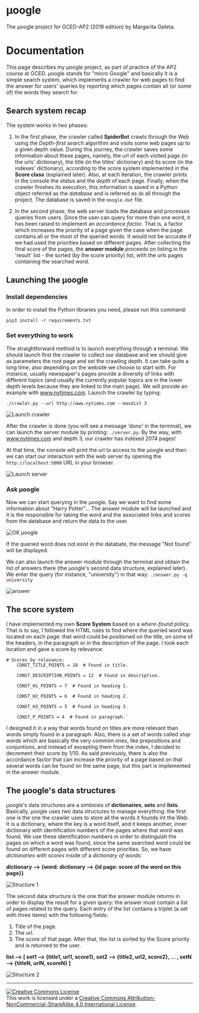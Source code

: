 # µoogle

The µoogle project for GCED-AP2 (2018 edition) by Margarita Geleta.


# Documentation

This page describes my µoogle project, as part of practice of the AP2 course at GCED. µoogle stands for
"micro Google" and basically it is a simple search system, which implements a crawler for web pages to find the
answer for users' queries by reporting which pages contain all (or some of) the words they search for.

## Search system recap

The system works in two phases:

1.  In the first phase, the crawler called **SpiderBot** crawls through the Web using the *Depth-first search* algorithm
    and visits some web pages up to a given depth value. During this journey, the crawler saves some information about
    these pages, namely, the url of each visited page (in the urls' dictionary), the title (in the titles' dictionary) 
    and its score (in the indexes' dictionary), according to the score system implemented in the **Score class** (explained 
    later).
    Also, at each iteration, the crawler prints in the console the *status* and the *depth* of each page. Finally, when the
    crawler finishes its execution, this information is saved in a Python object referred as the _database_ and is
    referred as `db` all through the project. The database is saved in the `moogle.dat` file.


2.  In the second phase, the web server loads the database and processes queries from users. Since the user can query
    for more than one word, it has been raised to implement an *accordance factor*. That is, a factor which increases
    the priority of a page given the case when the page contains all or the most of the queried words. It would not be
    accurate if we had used the priorities based on different pages. After collecting the final score of the pages, the
    **answer module** proceeds on listing in the 'result' list - the sorted (by the score priority) list, with the urls
    pages containing the searched word.

## Launching the µoogle
### Install dependencies

In order to install the Python libraries you need, please run this command:

```
pip3 install -r requirements.txt
```
### Set everything to work

The straightforward method is to launch everything through a terminal. We should launch first the crawler to collect
our database and we should give as parameters the root page and set the crawling depth. It can take quite a long time, also
depending on the website we choose to start with. For instance, usually newspaper's pages provide a diversity of links
with different topics (and usually the currently popular topics are in the lower depth levels because they are linked
to the main page). We will provide an example with www.nytimes.com.
Launch the crawler by typing:
```
./crawler.py --url http://www.nytimes.com --maxdist 3
```

![Launch crawler](images/crawler.png)

After the crawler is done (you will see a message *'done'* in the terminal), we can launch the server module by printing:
`./server.py`. By the way, with www.nytimes.com and depth 3, our crawler has indexed 2074 pages!

At that time, the console will print the url to access to the µoogle and then we can start our interaction with the web server by opening the `http://localhost:5000` URL in your browser.

![Launch server](images/server.png)


### Ask µoogle


Now we can start querying in the µoogle. Say we want to find some information about "Harry Potter"... The answer module will be
launched and it is the responsible for taking the word and the associated links and scores from the database and return
the data to the user.

![OK µoogle](images/search.png)

If the queried word does not exist in the databate, the message "Not found" will be displayed.

We can also launch the answer module through the terminal and obtain the list of answers there (the µoogle's second data structure, explained later). 
We enter the query (for instance, "university") in that way: `./answer.py -q university`

![answer](images/answer.png)

## The score system
I have implemented my own **Score System** based on a *where-found* policy. That is to say, 
I followed the HTML rules to find where the queried word was located on each page: that word could be 
positioned on the title, on some of the headers, in the paragraph or in the description of the page. I took each 
location and gave a score by relevance:
```
# Scores by relevance:
    CONST_TITLE_POINTS = 18  # Found in title.

    CONST_DESCRIPTION_POINTS = 12  # Found in description.

    CONST_H1_POINTS = 7  # Found in heading 1.

    CONST_H2_POINTS = 6  # Found in heading 2.

    CONST_H3_POINTS = 5  # Found in heading 3.

    CONST_P_POINTS = 4  # Found in paragraph.`
```
I designed it in a way that words found on titles are more relevant than words simply found in a paragraph. Also, there
is a set of words called *stop words* which are basically the very common ones, like prepositions and conjuntions, and instead
of excepting them from the index, I decided to decrement their score by 1/10. As said previously, there is also the
accordance factor that can increase the priority of a page based on that several words can be found on the same page, but this
part is implemented in the answer module.

## The µoogle's data structures
µoogle's data structures are a simbiosis of **dictionaries**, **sets** and **lists**. Basically, µoogle uses *two* data structures to manage everything: 
the first one is the one the crawler uses to store all the words it founds int the Web. It is a dictionary, where the key is a word itself, and it keeps another, inner dictionary 
with identification numbers of the pages where that word was found. We use these identification numbers in order to distinguish the pages on which a word
was found, since the same searched word could be found on different pages with different score priorities. So, 
we have *dictionaries with scores* inside of a *dictionary of words*:

**dictionary ⟶ {word: dictionary ⟶ {id page: score of the word on this page}}**

![Structure 1](images/structure.jpeg)

The second data structure is the one that the answer module returns in order to display the result for a given query: 
the answer must contain a list of pages related to the query. 
Each entry of the list contains a triplet (a set with three items) with the following fields: 
1.  Title of the page.
2.  The url.
3.  The score of that page.
After that, the list is sorted by the Score priority and is returned to the user.

**list ⟶ [ set1 ⟶ {title1, url1, score1}, set2 ⟶ {title2, url2, score2}, ... , setN ⟶ {titleN, urlN, scoreN} ]**

![Structure 2](images/structure%201.jpeg)
 
-----------------
<a rel="license" href="http://creativecommons.org/licenses/by-nc-sa/4.0/"><img alt="Creative Commons License" style="border-width:0" src="https://i.creativecommons.org/l/by-nc-sa/4.0/88x31.png" /></a><br />This work is licensed under a <a rel="license" href="http://creativecommons.org/licenses/by-nc-sa/4.0/">Creative Commons Attribution-NonCommercial-ShareAlike 4.0 International License</a>.

